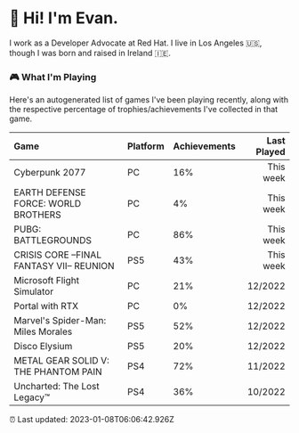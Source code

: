 
  # 🖖 Hi! I'm Evan.

  I work as a Developer Advocate at Red Hat. I live in Los Angeles 🇺🇸, though I was born and raised in Ireland 🇮🇪. 

  ### 🎮 What I'm Playing 

  Here's an autogenerated list of games I've been playing recently, along with the respective percentage of trophies/achievements I've collected in that game.

  | Game                                    | Platform | Achievements | Last Played |
| :-------------------------------------- | :------- | :----------- | ----------: |
| Cyberpunk 2077                          | PC       | 16%          |   This week |
| EARTH DEFENSE FORCE: WORLD BROTHERS     | PC       | 4%           |   This week |
| PUBG: BATTLEGROUNDS                     | PC       | 86%          |   This week |
| CRISIS CORE –FINAL FANTASY VII– REUNION | PS5      | 43%          |   This week |
| Microsoft Flight Simulator              | PC       | 21%          |     12/2022 |
| Portal with RTX                         | PC       | 0%           |     12/2022 |
| Marvel's Spider-Man: Miles Morales      | PS5      | 52%          |     12/2022 |
| Disco Elysium                           | PS5      | 20%          |     12/2022 |
| METAL GEAR SOLID V: THE PHANTOM PAIN    | PS4      | 72%          |     11/2022 |
| Uncharted: The Lost Legacy™             | PS4      | 36%          |     10/2022 |

  ⏰ Last updated: 2023-01-08T06:06:42.926Z
  
